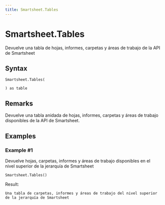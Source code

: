 ```yaml
---
title: Smartsheet.Tables
---
```


# Smartsheet.Tables


Devuelve una tabla de hojas, informes, carpetas y áreas de trabajo de la API de Smartsheet


## Syntax

```powerquery
Smartsheet.Tables(

) as table
```


## Remarks

Devuelve una tabla anidada de hojas, informes, carpetas y áreas de trabajo disponibles de la API de Smartsheet.


## Examples

### Example #1 
Devuelve hojas, carpetas, informes y áreas de trabajo disponibles en el nivel superior de la jerarquía de Smartsheet
```powerquery
Smartsheet.Tables()
```

Result: 
```powerquery
Una tabla de carpetas, informes y áreas de trabajo del nivel superior de la jerarquía de Smartsheet
```



